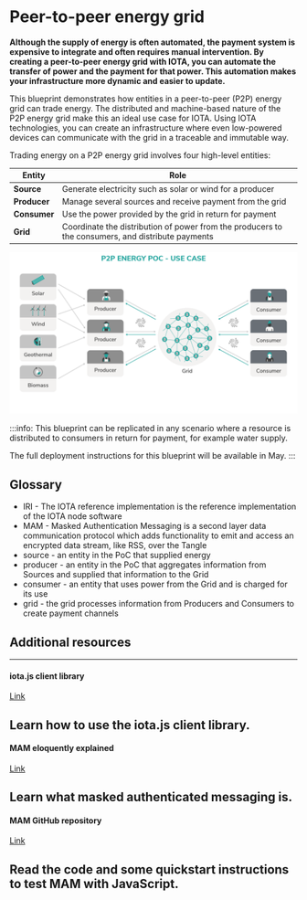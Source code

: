# Peer-to-peer energy grid

**Although the supply of energy is often automated, the payment system is expensive to integrate and often requires manual intervention. By creating a peer-to-peer energy grid with IOTA, you can automate the transfer of power and the payment for that power. This automation makes your infrastructure more dynamic and easier to update.**

This blueprint demonstrates how entities in a peer-to-peer (P2P) energy grid can trade energy. The distributed and machine-based nature of the P2P energy grid make this an ideal use case for IOTA. Using IOTA technologies, you can create an infrastructure where even low-powered devices can communicate with the grid in a traceable and immutable way.

Trading energy on a P2P energy grid involves four high-level entities:

**Entity** | **Role**
---|---
**Source**|Generate electricity such as solar or wind for a producer|
**Producer**| Manage several sources and receive payment from the grid
**Consumer** |Use the power provided by the grid in return for payment|
**Grid**| Coordinate the distribution of power from the producers to the consumers, and distribute payments|
 

![P2P Energy PoC - Use Case Picture](../images/p2p_use_case.png)

:::info:
This blueprint can be replicated in any scenario where a resource is distributed to consumers in return for payment, for example water supply.

The full deployment instructions for this blueprint will be available in May.
:::

## Glossary

* IRI - The IOTA reference implementation is the reference implementation of the IOTA node software
* MAM - Masked Authentication Messaging is a second layer data communication protocol which adds functionality to emit and access an encrypted data stream, like RSS, over the Tangle
* source - an entity in the PoC that supplied energy
* producer - an entity in the PoC that aggregates information from Sources and supplied that information to the Grid
* consumer - an entity that uses power from the Grid and is charged for its use
* grid - the grid processes information from Producers and Consumers to create payment channels

## Additional resources

---------------
#### iota.js client library ####
[Link](root://iota-js/0.1/README.md)

Learn how to use the iota.js client library.
---
#### MAM eloquently explained ####
[Link](https://blog.iota.org/introducing-masked-authenticated-messaging-e55c1822d50e)

Learn what masked authenticated messaging is.
---
#### MAM GitHub repository ####
[Link](https://github.com/iotaledger/mam.client.js)

Read the code and some quickstart instructions to test MAM with JavaScript.
---------------



